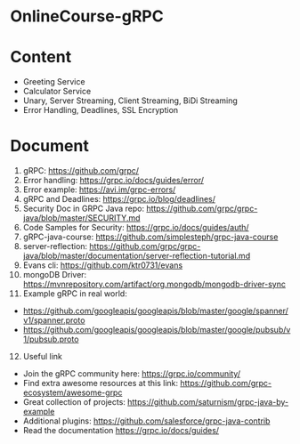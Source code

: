 # OnlineCourse-gRPC

# Content

- Greeting Service
- Calculator Service
- Unary, Server Streaming, Client Streaming, BiDi Streaming
- Error Handling, Deadlines, SSL Encryption

# Document
1. gRPC: https://github.com/grpc/
2. Error handling: https://grpc.io/docs/guides/error/
3. Error example: https://avi.im/grpc-errors/
4. gRPC and Deadlines: https://grpc.io/blog/deadlines/
5. Security Doc in GRPC Java repo: https://github.com/grpc/grpc-java/blob/master/SECURITY.md
6. Code Samples for Security: https://grpc.io/docs/guides/auth/
7. gRPC-java-course: https://github.com/simplesteph/grpc-java-course
8. server-reflection: https://github.com/grpc/grpc-java/blob/master/documentation/server-reflection-tutorial.md
9. Evans cli: https://github.com/ktr0731/evans
10. mongoDB Driver: https://mvnrepository.com/artifact/org.mongodb/mongodb-driver-sync
11. Example gRPC in real world:
+ https://github.com/googleapis/googleapis/blob/master/google/spanner/v1/spanner.proto
+ https://github.com/googleapis/googleapis/blob/master/google/pubsub/v1/pubsub.proto
12. Useful link
+ Join the gRPC community here: https://grpc.io/community/ 
+ Find extra awesome resources at this link: https://github.com/grpc-ecosystem/awesome-grpc
+ Great collection of projects: https://github.com/saturnism/grpc-java-by-example
+ Additional plugins: https://github.com/salesforce/grpc-java-contrib
+ Read the documentation https://grpc.io/docs/guides/
